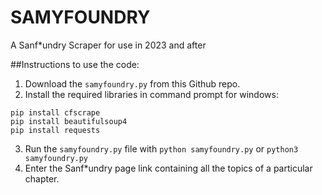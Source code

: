 # SAMYFOUNDRY
A Sanf*undry Scraper for use in 2023 and after

##Instructions to use the code:
1. Download the `samyfoundry.py` from this Github repo.
2. Install the required libraries in command prompt for windows:
```
pip install cfscrape
pip install beautifulsoup4
pip install requests
```
3. Run the `samyfoundry.py` file with `python samyfoundry.py` or `python3 samyfoundry.py`
4. Enter the Sanf*undry page link containing all the topics of a particular chapter.
